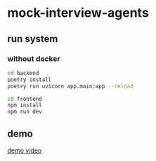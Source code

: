 # mock-interview-agents

## run system

### without docker

```bash
cd backend
poetry install
poetry run uvicorn app.main:app --reload
```

```bash
cd frontend
npm install
npm run dev
```

## demo

[demo video](https://www.loom.com/share/daeac635476544b8947889ab8c7c5364?sid=b2a487cd-848a-4fb8-b114-bbaaf9df6827)
